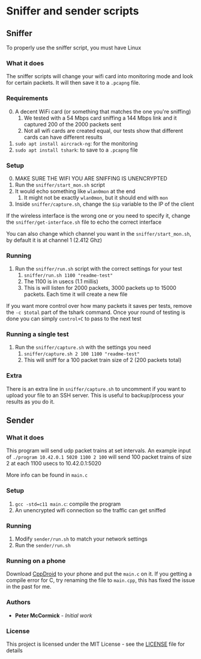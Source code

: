 # Sniffer and sender scripts

## Sniffer

To properly use the sniffer script, you must have Linux

### What it does

The sniffer scripts will change your wifi card into monitoring mode and look for certain packets. It will then save it to a `.pcapng` file.

### Requirements
0. A decent WiFi card (or something that matches the one you're sniffing)
   1. We tested with a 54 Mbps card sniffing a 144 Mbps link and it captured 200 of the 2000 packets sent
   2. Not all wifi cards are created equal, our tests show that different cards can have different results
1. `sudo apt install aircrack-ng`: for the monitoring
2. `sudo apt install tshark`: to save to a `.pcapng` file

### Setup
0. MAKE SURE THE WIFI YOU ARE SNIFFING IS UNENCRYPTED
1. Run the `sniffer/start_mon.sh` script
2. It would echo something like `wlan0mon` at the end
   1. It might not be exactly `wlan0mon`, but it should end with `mon`
3. Inside `sniffer/capture.sh`, change the `$ip` variable to the IP of the client
   
If the wireless interface is the wrong one or you need to specify it, change the `sniffer/get-interface.sh` file to echo the correct interface

You can also change which channel you want in the `sniffer/start_mon.sh`, by default it is at channel 1 (2.412 Ghz)

### Running
1. Run the `sniffer/run.sh` script with the correct settings for your test
   1. `sniffer/run.sh 1100 "readme-test"`
   2. The 1100 is in usecs (1.1 millis)
   3. This is will listen for 2000 packets, 3000 packets up to 15000 packets. Each time it will create a new file

If you want more control over how many packets it saves per tests, remove the `-c $total` part of the tshark command. Once your round of testing is done you can simply `control+C` to pass to the next test

### Running a single test
1. Run the `sniffer/capture.sh` with the settings you need
   1. `sniffer/capture.sh 2 100 1100 "readme-test"`
   2. This will sniff for a 100 packet train size of 2 (200 packets total)

### Extra
There is an extra line in `sniffer/capture.sh` to uncomment if you want to upload your file to an SSH server. This is useful to backup/process your results as you do it.

## Sender

### What it does

This program will send udp packet trains at set intervals. An example input of `./program 10.42.0.1 5020 1100 2 100` will send 100 packet trains of size 2 at each 1100 usecs to 10.42.0.1:5020

More info can be found in `main.c`

### Setup
1. `gcc -std=c11 main.c`: compile the program
2. An unencrypted wifi connection so the traffic can get sniffed

### Running
1. Modify `sender/run.sh` to match your network settings
2. Run the `sender/run.sh`

### Running on a phone
Download [CppDroid](https://play.google.com/store/apps/details?id=name.antonsmirnov.android.cppdroid&hl=en_CA) to your phone and put the `main.c` on it. If you getting a compile error for C, try renaming the file to `main.cpp`, this has fixed the issue in the past for me.

### Authors

* **Peter McCormick** - *Initial work*

### License

This project is licensed under the MIT License - see the [LICENSE](LICENSE) file for details
